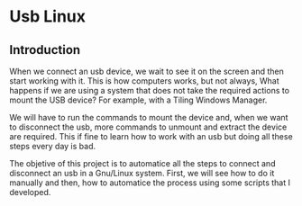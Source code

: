 # Usb Linux

## Introduction

When we connect an usb device, we wait to see it on the screen and then start working with it. This is how computers works, but not always, What happens if we are using a system that does not take the required actions to mount the USB device? For example, with a Tiling Windows Manager.

We will have to run the commands to mount the device and, when we want to disconnect the usb, more commands to unmount and extract the device are required. This if fine to learn how to work with an usb but doing all these steps every day is bad.

The objetive of this project is to automatice all the steps to connect and disconnect an usb in a Gnu/Linux system. First, we will see how to do it manually and then, how to automatice the process using some scripts that I developed.
